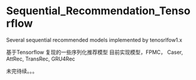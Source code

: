 # Sequential_Recommendation_Tensorflow
Several sequential recommended models implemented by tenosrlfow1.x

基于Tensorflow 复现的一些序列化推荐模型
目前实现模型，FPMC， Caser, AttRec, TransRec, GRU4Rec

未完待续。。。

